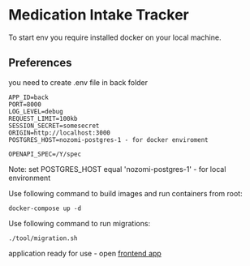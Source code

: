 # Medication Intake Tracker

To start env you require installed docker on your local machine.

## Preferences

you need to create .env file in back folder

```env
APP_ID=back
PORT=8000
LOG_LEVEL=debug
REQUEST_LIMIT=100kb
SESSION_SECRET=somesecret
ORIGIN=http://localhost:3000
POSTGRES_HOST=nozomi-postgres-1 - for docker enviroment

OPENAPI_SPEC=/Y/spec
```

Note: set POSTGRES_HOST equal 'nozomi-postgres-1' - for local environment

Use following command to build images and run containers from root:

```shell
docker-compose up -d
```

Use following command to run migrations:

```shell
./tool/migration.sh
```

application ready for use - open [frontend app](http://localhost:3000/)
